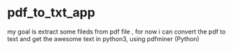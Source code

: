 # pdf_to_txt_app
my goal is extract some fileds from pdf file , for now i can convert the pdf to text and get the awesome text in python3, using pdfminer (Python)

